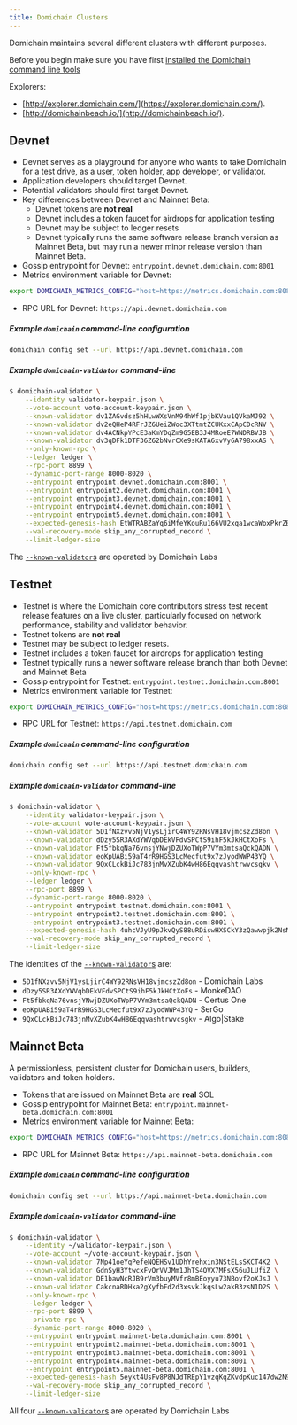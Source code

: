 ```yaml
---
title: Domichain Clusters
---
```


Domichain maintains several different clusters with different purposes.

Before you begin make sure you have first
[installed the Domichain command line tools](cli/install-domichain-cli-tools.md)

Explorers:

- [http://explorer.domichain.com/](https://explorer.domichain.com/).
- [http://domichainbeach.io/](http://domichainbeach.io/).

## Devnet

- Devnet serves as a playground for anyone who wants to take Domichain for a
  test drive, as a user, token holder, app developer, or validator.
- Application developers should target Devnet.
- Potential validators should first target Devnet.
- Key differences between Devnet and Mainnet Beta:
  - Devnet tokens are **not real**
  - Devnet includes a token faucet for airdrops for application testing
  - Devnet may be subject to ledger resets
  - Devnet typically runs the same software release branch version as Mainnet Beta,
    but may run a newer minor release version than Mainnet Beta.
- Gossip entrypoint for Devnet: `entrypoint.devnet.domichain.com:8001`
- Metrics environment variable for Devnet:

```bash
export DOMICHAIN_METRICS_CONFIG="host=https://metrics.domichain.com:8086,db=devnet,u=scratch_writer,p=topsecret"
```

- RPC URL for Devnet: `https://api.devnet.domichain.com`

##### Example `domichain` command-line configuration

```bash
domichain config set --url https://api.devnet.domichain.com
```

##### Example `domichain-validator` command-line

```bash
$ domichain-validator \
    --identity validator-keypair.json \
    --vote-account vote-account-keypair.json \
    --known-validator dv1ZAGvdsz5hHLwWXsVnM94hWf1pjbKVau1QVkaMJ92 \
    --known-validator dv2eQHeP4RFrJZ6UeiZWoc3XTtmtZCUKxxCApCDcRNV \
    --known-validator dv4ACNkpYPcE3aKmYDqZm9G5EB3J4MRoeE7WNDRBVJB \
    --known-validator dv3qDFk1DTF36Z62bNvrCXe9sKATA6xvVy6A798xxAS \
    --only-known-rpc \
    --ledger ledger \
    --rpc-port 8899 \
    --dynamic-port-range 8000-8020 \
    --entrypoint entrypoint.devnet.domichain.com:8001 \
    --entrypoint entrypoint2.devnet.domichain.com:8001 \
    --entrypoint entrypoint3.devnet.domichain.com:8001 \
    --entrypoint entrypoint4.devnet.domichain.com:8001 \
    --entrypoint entrypoint5.devnet.domichain.com:8001 \
    --expected-genesis-hash EtWTRABZaYq6iMfeYKouRu166VU2xqa1wcaWoxPkrZBG \
    --wal-recovery-mode skip_any_corrupted_record \
    --limit-ledger-size
```

The [`--known-validator`s](running-validator/validator-start.md#known-validators)
are operated by Domichain Labs

## Testnet

- Testnet is where the Domichain core contributors stress test recent release features on a live
  cluster, particularly focused on network performance, stability and validator
  behavior.
- Testnet tokens are **not real**
- Testnet may be subject to ledger resets.
- Testnet includes a token faucet for airdrops for application testing
- Testnet typically runs a newer software release branch than both
  Devnet and Mainnet Beta
- Gossip entrypoint for Testnet: `entrypoint.testnet.domichain.com:8001`
- Metrics environment variable for Testnet:

```bash
export DOMICHAIN_METRICS_CONFIG="host=https://metrics.domichain.com:8086,db=tds,u=testnet_write,p=c4fa841aa918bf8274e3e2a44d77568d9861b3ea"
```

- RPC URL for Testnet: `https://api.testnet.domichain.com`

##### Example `domichain` command-line configuration

```bash
domichain config set --url https://api.testnet.domichain.com
```

##### Example `domichain-validator` command-line

```bash
$ domichain-validator \
    --identity validator-keypair.json \
    --vote-account vote-account-keypair.json \
    --known-validator 5D1fNXzvv5NjV1ysLjirC4WY92RNsVH18vjmcszZd8on \
    --known-validator dDzy5SR3AXdYWVqbDEkVFdvSPCtS9ihF5kJkHCtXoFs \
    --known-validator Ft5fbkqNa76vnsjYNwjDZUXoTWpP7VYm3mtsaQckQADN \
    --known-validator eoKpUABi59aT4rR9HGS3LcMecfut9x7zJyodWWP43YQ \
    --known-validator 9QxCLckBiJc783jnMvXZubK4wH86Eqqvashtrwvcsgkv \
    --only-known-rpc \
    --ledger ledger \
    --rpc-port 8899 \
    --dynamic-port-range 8000-8020 \
    --entrypoint entrypoint.testnet.domichain.com:8001 \
    --entrypoint entrypoint2.testnet.domichain.com:8001 \
    --entrypoint entrypoint3.testnet.domichain.com:8001 \
    --expected-genesis-hash 4uhcVJyU9pJkvQyS88uRDiswHXSCkY3zQawwpjk2NsNY \
    --wal-recovery-mode skip_any_corrupted_record \
    --limit-ledger-size
```

The identities of the
[`--known-validator`s](running-validator/validator-start.md#known-validators) are:

- `5D1fNXzvv5NjV1ysLjirC4WY92RNsVH18vjmcszZd8on` - Domichain Labs
- `dDzy5SR3AXdYWVqbDEkVFdvSPCtS9ihF5kJkHCtXoFs` - MonkeDAO
- `Ft5fbkqNa76vnsjYNwjDZUXoTWpP7VYm3mtsaQckQADN` - Certus One
- `eoKpUABi59aT4rR9HGS3LcMecfut9x7zJyodWWP43YQ` - SerGo
- `9QxCLckBiJc783jnMvXZubK4wH86Eqqvashtrwvcsgkv` - Algo|Stake

## Mainnet Beta

A permissionless, persistent cluster for Domichain users, builders, validators and token holders.

- Tokens that are issued on Mainnet Beta are **real** SOL
- Gossip entrypoint for Mainnet Beta: `entrypoint.mainnet-beta.domichain.com:8001`
- Metrics environment variable for Mainnet Beta:

```bash
export DOMICHAIN_METRICS_CONFIG="host=https://metrics.domichain.com:8086,db=mainnet-beta,u=mainnet-beta_write,p=password"
```

- RPC URL for Mainnet Beta: `https://api.mainnet-beta.domichain.com`

##### Example `domichain` command-line configuration

```bash
domichain config set --url https://api.mainnet-beta.domichain.com
```

##### Example `domichain-validator` command-line

```bash
$ domichain-validator \
    --identity ~/validator-keypair.json \
    --vote-account ~/vote-account-keypair.json \
    --known-validator 7Np41oeYqPefeNQEHSv1UDhYrehxin3NStELsSKCT4K2 \
    --known-validator GdnSyH3YtwcxFvQrVVJMm1JhTS4QVX7MFsX56uJLUfiZ \
    --known-validator DE1bawNcRJB9rVm3buyMVfr8mBEoyyu73NBovf2oXJsJ \
    --known-validator CakcnaRDHka2gXyfbEd2d3xsvkJkqsLw2akB3zsN1D2S \
    --only-known-rpc \
    --ledger ledger \
    --rpc-port 8899 \
    --private-rpc \
    --dynamic-port-range 8000-8020 \
    --entrypoint entrypoint.mainnet-beta.domichain.com:8001 \
    --entrypoint entrypoint2.mainnet-beta.domichain.com:8001 \
    --entrypoint entrypoint3.mainnet-beta.domichain.com:8001 \
    --entrypoint entrypoint4.mainnet-beta.domichain.com:8001 \
    --entrypoint entrypoint5.mainnet-beta.domichain.com:8001 \
    --expected-genesis-hash 5eykt4UsFv8P8NJdTREpY1vzqKqZKvdpKuc147dw2N9d \
    --wal-recovery-mode skip_any_corrupted_record \
    --limit-ledger-size
```

All four [`--known-validator`s](running-validator/validator-start.md#known-validators)
are operated by Domichain Labs
